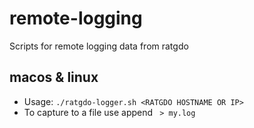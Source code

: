 # remote-logging
Scripts for remote logging data from ratgdo

## macos & linux
* Usage: `./ratgdo-logger.sh <RATGDO HOSTNAME OR IP>`
* To capture to a file use append ` > my.log`
